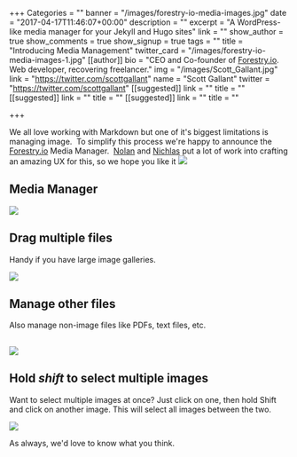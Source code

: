 +++
Categories = ""
banner = "/images/forestry-io-media-images.jpg"
date = "2017-04-17T11:46:07+00:00"
description = ""
excerpt = "A WordPress-like media manager for your Jekyll and Hugo sites"
link = ""
show_author = true
show_comments = true
show_signup = true
tags = ""
title = "Introducing Media Management"
twitter_card = "/images/forestry-io-media-images-1.jpg"
[[author]]
bio = "CEO and Co-founder of <a href='https://forestry.io' title='Forestry.io CMS'>Forestry.io</a>. Web developer, recovering freelancer."
img = "/images/Scott_Gallant.jpg"
link = "https://twitter.com/scottgallant"
name = "Scott Gallant"
twitter = "https://twitter.com/scottgallant"
[[suggested]]
link = ""
title = ""
[[suggested]]
link = ""
title = ""
[[suggested]]
link = ""
title = ""

+++


We all love working with Markdown but one of it's biggest limitations is managing image.  To simplify this process we're happy to announce the [Forestry.io](https://forestry.io) Media Manager.  [Nolan](https://twitter.com/ncphi) and <a href="https://twitter.com/nichlaswa" class="">Nichlas</a> put a lot of work into crafting an amazing UX for this, so we hope you like it ![](/blog/images/fist-pump.png)
<!--<iframe width="853" height="480" src="https://www.youtube.com/embed/WI-bwB0esmk?rel=0&amp;showinfo=0" frameborder="0" allowfullscreen=""></iframe>-->




## Media Manager


![](/blog/images/Forestry-media-manager.png)




## Drag multiple files


Handy if you have large image galleries.


![](/blog/images/drag-drop-multiple-images.jpg)




## Manage other files


Also manage non-image files like PDFs, text files, etc.


## ![](/blog/images/Forestry-pdf.png)


## Hold *shift* to select multiple images


Want to select multiple images at once? Just click on one, then hold Shift and click on another image. This will select all images between the two.


![](/blog/images/select-multiple-images.gif)




As always, we'd love to know what you think.
